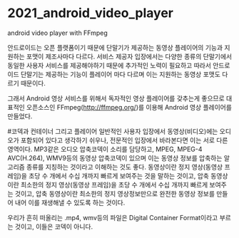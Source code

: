 # 2021_android_video_player
android video player with FFmpeg

안드로이드는 오픈 플랫폼이기 때문에 단말기가 제공하는 동영상 플레이어의 기능과 지원하는 포맷이 제조사마다 다르다.
서비스 제공자 입장에서는 다양한 종류의 단말기에서 동일한 사용자 서비스를 제공해야하기 때문에 추가적인 노력이 필요하고 따라서 안드로이드 단말기는 제공하는 기능이 플레이어 마다 다르며 
이는 지원하는 동영상 포맷도 다르기 때문이다.

그래서 Android 영상 서비스를 위해서 독자적인 영상 플레이어를 갖추는게 좋으므로 대표적인 오픈소스인 FFmpeg(http://ffmpeg.org/)를 이용해 Android 영상 플레이어를 만들었다.

#코덱과 컨테이너 그리고 플레이어
일반적인 사용자 입장에서 동영상(비디오)에는 오디오가 포함되어 있다고 생각하기 쉬우나, 전문적인 입장에서 바라본다면 이는 서로 다른 영역이다.
MP3같은 오디오 압축코덱이 소리를 담당하고, MPEG, MPEG-4 AVC(H.264), WMV9등의 동영상 압축코덱이 있으며 이는 동영상 정보를 압축하는 알고리즘 종류를 지칭하는 것이라고 이해하는 것도 좋다.
동영상이란 정지 영상(동영상 프레임)을 초당 수 개에서 수십 개까지 빠르게 보여주는 것을 말하는 것이고, 압축 동영상이란 최소한의 정지 영상(동영상 프레임)을 초당 수 개에서 수십 개까지 빠르게 보여주는 것이고,
압축 동영상이란 최소한의 정지 영상정보만으로 완전한 동영상 정보를 만들어 내어 이를 재생해낼 수 있도록 하는 것이다.

우리가 흔히 떠올리는 .mp4, wmv등의 파일은 Digital Container Format이라고 부르는 것이고, 이들은 코덱이 아니다.
